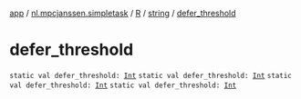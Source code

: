 [app](../../../index.md) / [nl.mpcjanssen.simpletask](../../index.md) / [R](../index.md) / [string](index.md) / [defer_threshold](.)

# defer_threshold

`static val defer_threshold: `[`Int`](https://kotlinlang.org/api/latest/jvm/stdlib/kotlin/-int/index.html)
`static val defer_threshold: `[`Int`](https://kotlinlang.org/api/latest/jvm/stdlib/kotlin/-int/index.html)
`static val defer_threshold: `[`Int`](https://kotlinlang.org/api/latest/jvm/stdlib/kotlin/-int/index.html)
`static val defer_threshold: `[`Int`](https://kotlinlang.org/api/latest/jvm/stdlib/kotlin/-int/index.html)